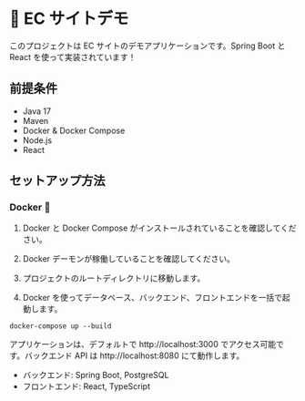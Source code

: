 # 🤑 EC サイトデモ

このプロジェクトは EC サイトのデモアプリケーションです。Spring Boot と React を使って実装されています！

## 前提条件

- Java 17
- Maven
- Docker & Docker Compose
- Node.js
- React

## セットアップ方法

### Docker 🐳

1. Docker と Docker Compose がインストールされていることを確認してください。
2. Docker デーモンが稼働していることを確認してください。

3. プロジェクトのルートディレクトリに移動します。

4. Docker を使ってデータベース、バックエンド、フロントエンドを一括で起動します。

`docker-compose up --build`

アプリケーションは、デフォルトで http://localhost:3000 でアクセス可能です。バックエンド API は http://localhost:8080 にて動作します。

- バックエンド: Spring Boot, PostgreSQL
- フロントエンド: React, TypeScript

